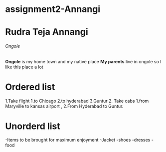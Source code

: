 # assignment2-Annangi
# Rudra Teja Annangi
###### Ongole
**Ongole** is my home town and my native place
**My parents** live in ongole so I like this place a lot
# Ordered list
1.Take flight
      1.to Chicago
      2.to hyderabad
      3.Guntur
    2. Take cabs
      1.from Maryville to kansas airport ,
      2.From Hyderabad to Guntur.
 # Unorderd list
  -Items to be brought for maximum enjoyment
      -Jacket
      -shoes
      -dresses
      -food
           